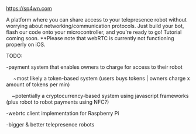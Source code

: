 https://sp4wn.com

A platform where you can share access to your telepresence robot without worrying about networking/communication protocols. Just build your bot, flash our code onto your microcontroller, and you're ready to go! Tutorial coming soon. **Please note that webRTC is currently not functioning properly on iOS.

TODO:

-payment system that enables owners to charge for access to their robot

  &nbsp;&nbsp;&nbsp;&nbsp; ~most likely a token-based system (users buys tokens | owners charge x amount of tokens per min)
  
  &nbsp;&nbsp;&nbsp;&nbsp;~potentially a cryptocurrency-based system using javascript frameworks (plus robot to robot payments using NFC?)
  
-webrtc client implementation for Raspberry Pi

-bigger & better telepresence robots
